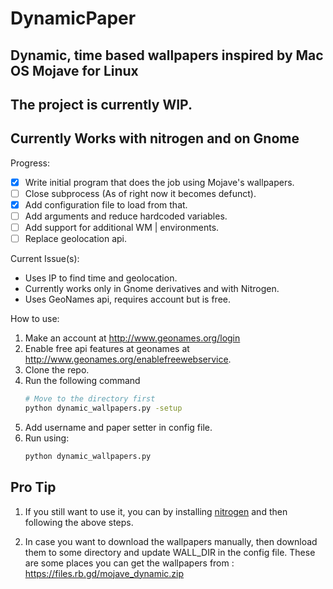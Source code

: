 # DynamicPaper

## Dynamic, time based wallpapers inspired by Mac OS Mojave for Linux

## The project is currently WIP.

## Currently Works with nitrogen and on Gnome

Progress:

- [x] Write initial program that does the job using Mojave's wallpapers.
- [ ] Close subprocess (As of right now it becomes defunct).
- [x] Add configuration file to load from that.
- [ ] Add arguments and reduce hardcoded variables.
- [ ] Add support for additional WM | environments.
- [ ] Replace geolocation api.

Current Issue(s):
- Uses IP to find time and geolocation.
- Currently works only in Gnome derivatives and with Nitrogen.
- Uses GeoNames api, requires account but is free.


How to use:

1. Make an account at http://www.geonames.org/login  
2. Enable free api features at geonames at http://www.geonames.org/enablefreewebservice.
3. Clone the repo.
4. Run the following command
    ```sh
    # Move to the directory first
    python dynamic_wallpapers.py -setup
    ```
5. Add username and paper setter in config file.
6. Run using:  
    ```sh
    python dynamic_wallpapers.py
    ```
## Pro Tip

1. If you still want to use it, you can by installing <a href="https://github.com/l3ib/nitrogen">nitrogen</a> and then following the above steps.

2. In case you want to download the wallpapers manually, then download them to some directory and update WALL_DIR in the config file.
These are some places you can get the wallpapers from : https://files.rb.gd/mojave_dynamic.zip